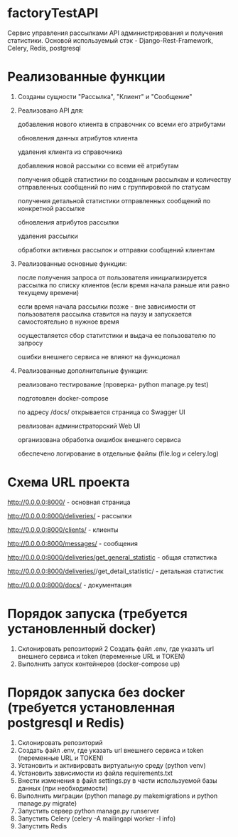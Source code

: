 # factoryTestAPI

Сервис управления рассылками API администрирования и получения статистики.
Основой используемый стэк - Django-Rest-Framework, Celery, Redis, postgresql
# **Реализованные функции**
1. Созданы сущности "Рассылка", "Клиент" и "Сообщение"
2. Реализовано API для:

    добавления нового клиента в справочник со всеми его атрибутами

    обновления данных атрибутов клиента

    удаления клиента из справочника

    добавления новой рассылки со всеми её атрибутам

    получения общей статистики по созданным рассылкам и количеству отправленных сообщений по ним с группировкой по статусам
    
    получения детальной статистики отправленных сообщений по конкретной рассылке
    
    обновления атрибутов рассылки
    
    удаления рассылки
    
    обработки активных рассылок и отправки сообщений клиентам
    
3. Реализованные основные функции:

    после  получения запроса от пользователя инициализируется рассылка по списку клиентов (если время начала раньше или равно текущему времени)
    
    если время начала рассылки позже - вне зависимости от пользователя рассылка ставится на паузу и запускается самостоятельно в нужное время
    
    осуществляется сбор статитстики и выдача ее пользователю по запросу
    
    ошибки внешнего сервиса не влияют на функционал
  
4. Реализованные дополнительные функции:

    реализовано тестирование (проверка- python manage.py test)
    
    подготовлен docker-compose
    
    по адресу /docs/ открывается страница со Swagger UI
    
    реализован администраторский Web UI
    
    организована обработка оишибок внешнего сервиса
    
    обеспечено логирование в отдельные файлы (file.log и celery.log)
    
# Схема URL проекта
http://0.0.0.0:8000/ - основная страница

http://0.0.0.0:8000/deliveries/ - рассылки

http://0.0.0.0:8000/clients/ - клиенты

http://0.0.0.0:8000/messages/ - сообщения

http://0.0.0.0:8000/deliveries/get_general_statistic - общая статистика

http://0.0.0.0:8000/deliveries/<pk>/get_detail_statistic/ - детальная статистик

http://0.0.0.0:8000/docs/ - документация

    
# Порядок запуска (требуется установленный docker)
1. Склонировать репозиторий
2  Создать файл .env, где указать url внешнего сервиса и token (переменные URL и TOKEN)
3. Выполнить запуск контейнеров (docker-compose up)

# Порядок запуска без docker (требуется установленная postgresql и Redis)
1. Склонировать репозиторий
2. Создать файл .env, где указать url внешнего сервиса и token (переменные URL и TOKEN)
3. Установить и активировать виртуальную среду (python venv)
4. Установить зависимости из файла requirements.txt
5. Внести изменения в файл settings.py в части используемой базы данных (при необходимости)
6. Выполнить миграции (python manage.py makemigrations и python manage.py migrate)
7. Запустить сервер python manage.py runserver
8. Запустить Celery (celery -A mailingapi worker -l info)
9. Запустить Redis


